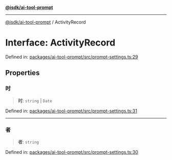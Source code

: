 [**@isdk/ai-tool-prompt**](../README.md)

***

[@isdk/ai-tool-prompt](../globals.md) / ActivityRecord

# Interface: ActivityRecord

Defined in: [packages/ai-tool-prompt/src/prompt-settings.ts:29](https://github.com/isdk/ai-tool-prompt.js/blob/eeec85b9b223b655246c647bdd3056a0c12f08bc/src/prompt-settings.ts#L29)

## Properties

### 时

> **时**: `string` \| `Date`

Defined in: [packages/ai-tool-prompt/src/prompt-settings.ts:31](https://github.com/isdk/ai-tool-prompt.js/blob/eeec85b9b223b655246c647bdd3056a0c12f08bc/src/prompt-settings.ts#L31)

***

### 者

> **者**: `string`

Defined in: [packages/ai-tool-prompt/src/prompt-settings.ts:30](https://github.com/isdk/ai-tool-prompt.js/blob/eeec85b9b223b655246c647bdd3056a0c12f08bc/src/prompt-settings.ts#L30)
